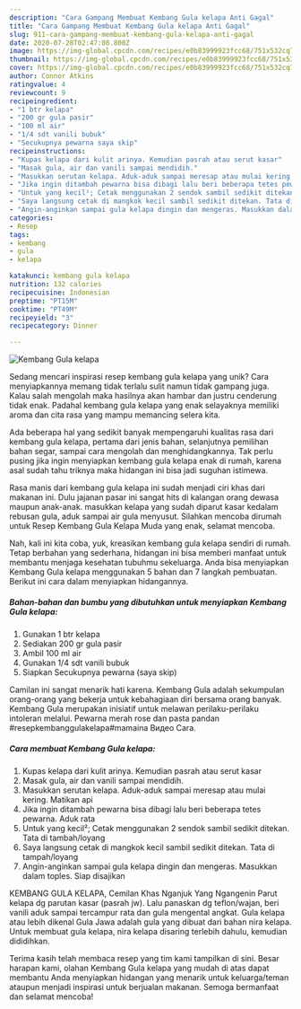 ```yaml
---
description: "Cara Gampang Membuat Kembang Gula kelapa Anti Gagal"
title: "Cara Gampang Membuat Kembang Gula kelapa Anti Gagal"
slug: 911-cara-gampang-membuat-kembang-gula-kelapa-anti-gagal
date: 2020-07-28T02:47:08.800Z
image: https://img-global.cpcdn.com/recipes/e0b83999923fcc68/751x532cq70/kembang-gula-kelapa-foto-resep-utama.jpg
thumbnail: https://img-global.cpcdn.com/recipes/e0b83999923fcc68/751x532cq70/kembang-gula-kelapa-foto-resep-utama.jpg
cover: https://img-global.cpcdn.com/recipes/e0b83999923fcc68/751x532cq70/kembang-gula-kelapa-foto-resep-utama.jpg
author: Connor Atkins
ratingvalue: 4
reviewcount: 9
recipeingredient:
- "1 btr kelapa"
- "200 gr gula pasir"
- "100 ml air"
- "1/4 sdt vanili bubuk"
- "Secukupnya pewarna saya skip"
recipeinstructions:
- "Kupas kelapa dari kulit arinya. Kemudian pasrah atau serut kasar"
- "Masak gula, air dan vanili sampai mendidih."
- "Masukkan serutan kelapa. Aduk-aduk sampai meresap atau mulai kering. Matikan api"
- "Jika ingin ditambah pewarna bisa dibagi lalu beri beberapa tetes pewarna. Aduk rata"
- "Untuk yang kecil²; Cetak menggunakan 2 sendok sambil sedikit ditekan. Tata di tambah/loyang"
- "Saya langsung cetak di mangkok kecil sambil sedikit ditekan. Tata di tampah/loyang"
- "Angin-anginkan sampai gula kelapa dingin dan mengeras. Masukkan dalam toples. Siap disajikan"
categories:
- Resep
tags:
- kembang
- gula
- kelapa

katakunci: kembang gula kelapa 
nutrition: 132 calories
recipecuisine: Indonesian
preptime: "PT15M"
cooktime: "PT49M"
recipeyield: "3"
recipecategory: Dinner

---
```



![Kembang Gula kelapa](https://img-global.cpcdn.com/recipes/e0b83999923fcc68/751x532cq70/kembang-gula-kelapa-foto-resep-utama.jpg)

Sedang mencari inspirasi resep kembang gula kelapa yang unik? Cara menyiapkannya memang tidak terlalu sulit namun tidak gampang juga. Kalau salah mengolah maka hasilnya akan hambar dan justru cenderung tidak enak. Padahal kembang gula kelapa yang enak selayaknya memiliki aroma dan cita rasa yang mampu memancing selera kita.

Ada beberapa hal yang sedikit banyak mempengaruhi kualitas rasa dari kembang gula kelapa, pertama dari jenis bahan, selanjutnya pemilihan bahan segar, sampai cara mengolah dan menghidangkannya. Tak perlu pusing jika ingin menyiapkan kembang gula kelapa enak di rumah, karena asal sudah tahu triknya maka hidangan ini bisa jadi suguhan istimewa.

Rasa manis dari kembang gula kelapa ini sudah menjadi ciri khas dari makanan ini. Dulu jajanan pasar ini sangat hits di kalangan orang dewasa maupun anak-anak. masukkan kelapa yang sudah diparut kasar kedalam rebusan gula, aduk sampai air gula menyusut. Silahkan mencoba dirumah untuk Resep Kembang Gula Kelapa Muda yang enak, selamat mencoba.


Nah, kali ini kita coba, yuk, kreasikan kembang gula kelapa sendiri di rumah. Tetap berbahan yang sederhana, hidangan ini bisa memberi manfaat untuk membantu menjaga kesehatan tubuhmu sekeluarga. Anda bisa menyiapkan Kembang Gula kelapa menggunakan 5 bahan dan 7 langkah pembuatan. Berikut ini cara dalam menyiapkan hidangannya.

<!--inarticleads1-->

##### Bahan-bahan dan bumbu yang dibutuhkan untuk menyiapkan Kembang Gula kelapa:

1. Gunakan 1 btr kelapa
1. Sediakan 200 gr gula pasir
1. Ambil 100 ml air
1. Gunakan 1/4 sdt vanili bubuk
1. Siapkan Secukupnya pewarna (saya skip)


Camilan ini sangat menarik hati karena. Kembang Gula adalah sekumpulan orang-orang yang bekerja untuk kebahagiaan diri bersama orang banyak. Kembang Gula merupakan inisiatif untuk melawan perilaku-perilaku intoleran melalui. Pewarna merah rose dan pasta pandan #resepkembanggulakelapa#mamaina Видео Cara. 

<!--inarticleads2-->

##### Cara membuat Kembang Gula kelapa:

1. Kupas kelapa dari kulit arinya. Kemudian pasrah atau serut kasar
1. Masak gula, air dan vanili sampai mendidih.
1. Masukkan serutan kelapa. Aduk-aduk sampai meresap atau mulai kering. Matikan api
1. Jika ingin ditambah pewarna bisa dibagi lalu beri beberapa tetes pewarna. Aduk rata
1. Untuk yang kecil²; Cetak menggunakan 2 sendok sambil sedikit ditekan. Tata di tambah/loyang
1. Saya langsung cetak di mangkok kecil sambil sedikit ditekan. Tata di tampah/loyang
1. Angin-anginkan sampai gula kelapa dingin dan mengeras. Masukkan dalam toples. Siap disajikan


KEMBANG GULA KELAPA, Cemilan Khas Nganjuk Yang Ngangenin Parut kelapa dg parutan kasar (pasrah jw). Lalu panaskan dg teflon/wajan, beri vanili aduk sampai tercampur rata dan gula mengental angkat. Gula kelapa atau lebih dikenal Gula Jawa adalah gula yang dibuat dari bahan nira kelapa. Untuk membuat gula kelapa, nira kelapa disaring terlebih dahulu, kemudian dididihkan. 

Terima kasih telah membaca resep yang tim kami tampilkan di sini. Besar harapan kami, olahan Kembang Gula kelapa yang mudah di atas dapat membantu Anda menyiapkan hidangan yang menarik untuk keluarga/teman ataupun menjadi inspirasi untuk berjualan makanan. Semoga bermanfaat dan selamat mencoba!
